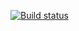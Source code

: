 [![Build status](https://ci.appveyor.com/api/projects/status/g8qrth3moru0ne5o/branch/main?svg=true)](https://ci.appveyor.com/project/Kochnev1/homeworkpatterns2/branch/main)
